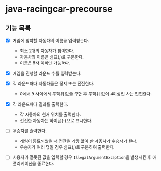 # java-racingcar-precourse

## 기능 목록

- [x] 게임에 참여할 자동차의 이름을 입력받는다.
    - 최소 2대의 자동차가 참여한다.
    - 자동차의 이름은 쉼표(,)로 구분한다.
    - 이름은 5자 이하만 가능하다.


- [x] 게임을 진행할 라운드 수를 입력받는다.


- [x] 각 라운드마다 자동차들은 정지 또는 전진한다.
    - 0에서 9 사이에서 무작위 값을 구한 후 무작위 값이 4이상인 차는 전진한다.


- [x] 각 라운드마다 결과를 출력한다.
    - 각 자동차의 현재 위치를 출력한다.
    - 전진한 자동차는 하이픈(-)으로 표시한다.


- [ ] 우승자를 출력한다.
    - 게임이 종료되었을 때 전진을 가장 많이 한 자동차가 우승자가 된다.
    - 우승자가 여러 명일 경우 쉼표(,)로 구분하여 출력한다.


- [ ] 사용자가 잘못된 값을 입력할 경우 `IllegalArgumentException`을 발생시킨 후 애플리케이션을 종료한다.
